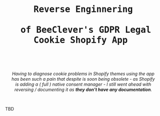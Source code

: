
<div align = center >

<h1> <kbd> <br> <b>Reverse Enginnering</b> <br><br> of BeeClever's GDPR Legal Cookie Shopify App <br> </kbd> </h1>

<br>

<i>

Having to diagnose cookie problems in Shopify themes using the app  
has been such a pain that despite is soon being obsolete - as Shopify  
is adding a ( full ) native consent manager - I still went ahead with  
reversing / documenting it as **they don't have any documentation**.

</i>

<br>

</div>

TBD

<br>


